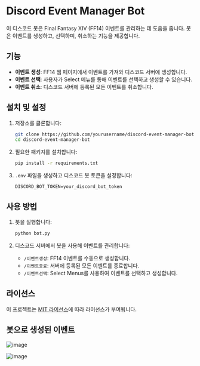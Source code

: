 # Discord Event Manager Bot

이 디스코드 봇은 Final Fantasy XIV (FF14) 이벤트를 관리하는 데 도움을 줍니다. 봇은 이벤트를 생성하고, 선택하며, 취소하는 기능을 제공합니다.

## 기능

- **이벤트 생성**: FF14 웹 페이지에서 이벤트를 가져와 디스코드 서버에 생성합니다.
- **이벤트 선택**: 사용자가 Select 메뉴를 통해 이벤트를 선택하고 생성할 수 있습니다.
- **이벤트 취소**: 디스코드 서버에 등록된 모든 이벤트를 취소합니다.

## 설치 및 설정

1. 저장소를 클론합니다:
    ```sh
    git clone https://github.com/yourusername/discord-event-manager-bot.git
    cd discord-event-manager-bot
    ```

2. 필요한 패키지를 설치합니다:
    ```sh
    pip install -r requirements.txt
    ```

3. `.env` 파일을 생성하고 디스코드 봇 토큰을 설정합니다:
    ```plaintext
    DISCORD_BOT_TOKEN=your_discord_bot_token
    ```

## 사용 방법

1. 봇을 실행합니다:
    ```sh
    python bot.py
    ```

2. 디스코드 서버에서 봇을 사용해 이벤트를 관리합니다:
    - `/이벤트생성`: FF14 이벤트를 수동으로 생성합니다.
    - `/이벤트종료`: 서버에 등록된 모든 이벤트를 종료합니다.
    - `/이벤트선택`: Select Menus를 사용하여 이벤트를 선택하고 생성합니다.

## 라이선스

이 프로젝트는 [MIT 라이선스](LICENSE)에 따라 라이선스가 부여됩니다.

## 봇으로 생성된 이벤트
![image](https://github.com/user-attachments/assets/911fd5c6-bf94-4229-b780-4f41ec8a2003)

![image](https://github.com/user-attachments/assets/8e3a5f46-0aff-4569-ac71-f457a6c046d7)

